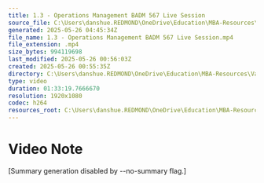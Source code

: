 ```yaml
---
title: 1.3 - Operations Management BADM 567 Live Session
source_file: C:\Users\danshue.REDMOND\OneDrive\Education\MBA-Resources\Value Chain Management\Operations Management\operations-management-organization-and-analysis\01_course-orientation-operations-strategy\Live Session\1.3 - Operations Management BADM 567 Live Session.mp4
generated: 2025-05-26 04:45:34Z
file_name: 1.3 - Operations Management BADM 567 Live Session.mp4
file_extension: .mp4
size_bytes: 994119698
last_modified: 2025-05-26 00:56:03Z
created: 2025-05-26 00:55:35Z
directory: C:\Users\danshue.REDMOND\OneDrive\Education\MBA-Resources\Value Chain Management\Operations Management\operations-management-organization-and-analysis\01_course-orientation-operations-strategy\Live Session
type: video
duration: 01:33:19.7666670
resolution: 1920x1080
codec: h264
resources_root: C:\Users\danshue.REDMOND\OneDrive\Education\MBA-Resources
---
```

# Video Note

[Summary generation disabled by --no-summary flag.]